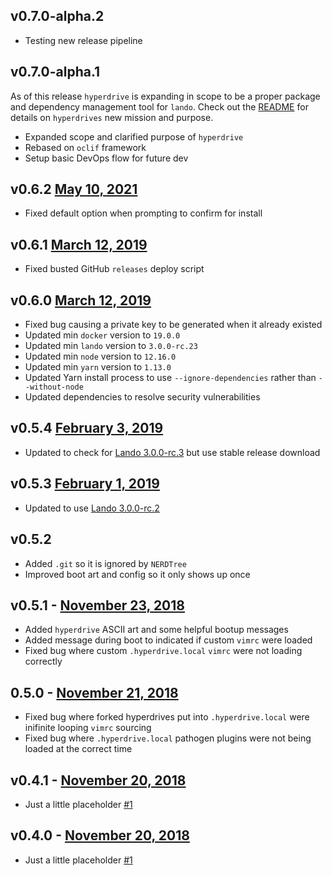 v0.7.0-alpha.2
--------------

* Testing new release pipeline

v0.7.0-alpha.1
--------------

As of this release `hyperdrive` is expanding in scope to be a proper package and dependency management tool for `lando`. Check out the [README](https://github.com/lando/hyperdrive/blob/main/README.md) for details on `hyperdrives` new mission and purpose.

* Expanded scope and clarified purpose of `hyperdrive`
* Rebased on `oclif` framework
* Setup basic DevOps flow for future dev

v0.6.2 [May 10, 2021](https://github.com/lando/hyperdrive/releases/tag/v0.6.2)
---------------------

* Fixed default option when prompting to confirm for install

v0.6.1 [March 12, 2019](https://github.com/lando/hyperdrive/releases/tag/v0.6.1)
-----------------------

* Fixed busted GitHub `releases` deploy script

v0.6.0 [March 12, 2019](https://github.com/lando/hyperdrive/releases/tag/v0.6.0)
-----------------------

* Fixed bug causing a private key to be generated when it already existed
* Updated min `docker` version to `19.0.0`
* Updated min `lando` version to `3.0.0-rc.23`
* Updated min `node` version to `12.16.0`
* Updated min `yarn` version to `1.13.0`
* Updated Yarn install process to use `--ignore-dependencies` rather than `--without-node`
* Updated dependencies to resolve security vulnerabilities

v0.5.4 [February 3, 2019](https://github.com/lando/hyperdrive/releases/tag/v0.5.4)
-------------------------

* Updated to check for [Lando 3.0.0-rc.3](https://github.com/lando/lando/releases) but use stable release download

v0.5.3 [February 1, 2019](https://github.com/lando/hyperdrive/releases/tag/v0.5.3)
-------------------------

* Updated to use [Lando 3.0.0-rc.2](https://github.com/lando/lando/releases)

v0.5.2
------

* Added `.git` so it is ignored by `NERDTree`
* Improved boot art and config so it only shows up once

v0.5.1 - [November 23, 2018](https://github.com/lando/hyperdrive/releases/tag/v0.5.1)
----------------------------

* Added `hyperdrive` ASCII art and some helpful bootup messages
* Added message during boot to indicated if custom `vimrc` were loaded
* Fixed bug where custom `.hyperdrive.local` `vimrc` were not loading correctly

0.5.0 - [November 21, 2018](https://github.com/lando/hyperdrive/releases/tag/v0.5.0)
----------------------------

* Fixed bug where forked hyperdrives put into `.hyperdrive.local` were inifinite looping `vimrc` sourcing
* Fixed bug where `.hyperdrive.local` pathogen plugins were not being loaded at the correct time

v0.4.1 - [November 20, 2018](https://github.com/lando/hyperdrive/releases/tag/v0.4.1)
----------------------------

* Just a little placeholder [#1](https://github.com/lando/hyperdrive/issues/1)

v0.4.0 - [November 20, 2018](https://github.com/lando/hyperdrive/releases/tag/v0.4.0)
----------------------------

* Just a little placeholder [#1](https://github.com/lando/hyperdrive/issues/1)

